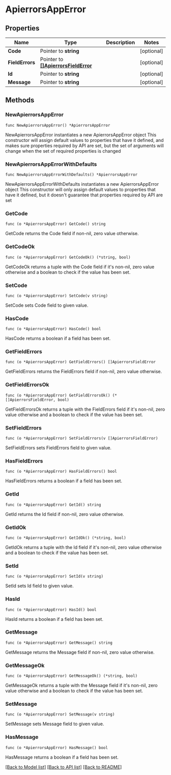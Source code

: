 # ApierrorsAppError

## Properties

Name | Type | Description | Notes
------------ | ------------- | ------------- | -------------
**Code** | Pointer to **string** |  | [optional] 
**FieldErrors** | Pointer to [**[]ApierrorsFieldError**](ApierrorsFieldError.md) |  | [optional] 
**Id** | Pointer to **string** |  | [optional] 
**Message** | Pointer to **string** |  | [optional] 

## Methods

### NewApierrorsAppError

`func NewApierrorsAppError() *ApierrorsAppError`

NewApierrorsAppError instantiates a new ApierrorsAppError object
This constructor will assign default values to properties that have it defined,
and makes sure properties required by API are set, but the set of arguments
will change when the set of required properties is changed

### NewApierrorsAppErrorWithDefaults

`func NewApierrorsAppErrorWithDefaults() *ApierrorsAppError`

NewApierrorsAppErrorWithDefaults instantiates a new ApierrorsAppError object
This constructor will only assign default values to properties that have it defined,
but it doesn't guarantee that properties required by API are set

### GetCode

`func (o *ApierrorsAppError) GetCode() string`

GetCode returns the Code field if non-nil, zero value otherwise.

### GetCodeOk

`func (o *ApierrorsAppError) GetCodeOk() (*string, bool)`

GetCodeOk returns a tuple with the Code field if it's non-nil, zero value otherwise
and a boolean to check if the value has been set.

### SetCode

`func (o *ApierrorsAppError) SetCode(v string)`

SetCode sets Code field to given value.

### HasCode

`func (o *ApierrorsAppError) HasCode() bool`

HasCode returns a boolean if a field has been set.

### GetFieldErrors

`func (o *ApierrorsAppError) GetFieldErrors() []ApierrorsFieldError`

GetFieldErrors returns the FieldErrors field if non-nil, zero value otherwise.

### GetFieldErrorsOk

`func (o *ApierrorsAppError) GetFieldErrorsOk() (*[]ApierrorsFieldError, bool)`

GetFieldErrorsOk returns a tuple with the FieldErrors field if it's non-nil, zero value otherwise
and a boolean to check if the value has been set.

### SetFieldErrors

`func (o *ApierrorsAppError) SetFieldErrors(v []ApierrorsFieldError)`

SetFieldErrors sets FieldErrors field to given value.

### HasFieldErrors

`func (o *ApierrorsAppError) HasFieldErrors() bool`

HasFieldErrors returns a boolean if a field has been set.

### GetId

`func (o *ApierrorsAppError) GetId() string`

GetId returns the Id field if non-nil, zero value otherwise.

### GetIdOk

`func (o *ApierrorsAppError) GetIdOk() (*string, bool)`

GetIdOk returns a tuple with the Id field if it's non-nil, zero value otherwise
and a boolean to check if the value has been set.

### SetId

`func (o *ApierrorsAppError) SetId(v string)`

SetId sets Id field to given value.

### HasId

`func (o *ApierrorsAppError) HasId() bool`

HasId returns a boolean if a field has been set.

### GetMessage

`func (o *ApierrorsAppError) GetMessage() string`

GetMessage returns the Message field if non-nil, zero value otherwise.

### GetMessageOk

`func (o *ApierrorsAppError) GetMessageOk() (*string, bool)`

GetMessageOk returns a tuple with the Message field if it's non-nil, zero value otherwise
and a boolean to check if the value has been set.

### SetMessage

`func (o *ApierrorsAppError) SetMessage(v string)`

SetMessage sets Message field to given value.

### HasMessage

`func (o *ApierrorsAppError) HasMessage() bool`

HasMessage returns a boolean if a field has been set.


[[Back to Model list]](../README.md#documentation-for-models) [[Back to API list]](../README.md#documentation-for-api-endpoints) [[Back to README]](../README.md)


